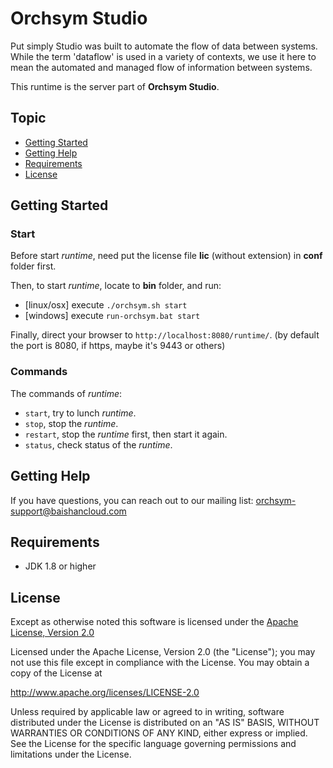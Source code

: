 # Orchsym Studio

Put simply Studio was built to automate the flow of data between systems.  While
the term 'dataflow' is used in a variety of contexts, we use it here
to mean the automated and managed flow of information between systems.  

This runtime is the server part of **Orchsym Studio**.

## Topic

- [Getting Started](#getting-started)
- [Getting Help](#getting-help)
- [Requirements](#requirements)
- [License](#license)

## Getting Started

### Start
Before start *runtime*, need put the license file **lic** (without extension) in **conf** folder first.

Then, to start *runtime*, locate to **bin** folder, and run:
- [linux/osx] execute `./orchsym.sh start`
- [windows] execute `run-orchsym.bat start`

Finally, direct your browser to `http://localhost:8080/runtime/`. (by default the port is 8080, if https, maybe it's 9443 or others)

### Commands
The commands of *runtime*:
- `start`, try to lunch *runtime*.
- `stop`, stop the *runtime*.
- `restart`, stop the *runtime* first, then start it again.
- `status`, check status of the *runtime*.

## Getting Help
If you have questions, you can reach out to our mailing list: orchsym-support@baishancloud.com


## Requirements
* JDK 1.8 or higher

## License

Except as otherwise noted this software is licensed under the
[Apache License, Version 2.0](http://www.apache.org/licenses/LICENSE-2.0.html)

Licensed under the Apache License, Version 2.0 (the "License");
you may not use this file except in compliance with the License.
You may obtain a copy of the License at

  http://www.apache.org/licenses/LICENSE-2.0

Unless required by applicable law or agreed to in writing, software
distributed under the License is distributed on an "AS IS" BASIS,
WITHOUT WARRANTIES OR CONDITIONS OF ANY KIND, either express or implied.
See the License for the specific language governing permissions and
limitations under the License.
